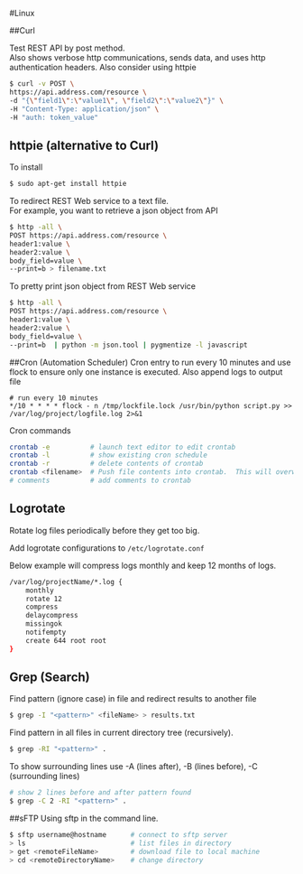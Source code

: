 #Linux

##Curl

Test REST API by post method.  
Also shows verbose http communications, sends data, and uses http authentication headers.
Also consider using httpie
```bash
$ curl -v POST \
https://api.address.com/resource \
-d "{\"field1\":\"value1\", \"field2\":\"value2\"}" \
-H "Content-Type: application/json" \
-H "auth: token_value"
```

## httpie (alternative to Curl)
To install
```sh
$ sudo apt-get install httpie
```
To redirect REST Web service to a text file.   
For example, you want to retrieve a json object from API
```sh
$ http -all \
POST https://api.address.com/resource \ 
header1:value \
header2:value \
body_field=value \
--print=b > filename.txt
```

To pretty print json object from REST Web service
```sh
$ http -all \
POST https://api.address.com/resource \ 
header1:value \
header2:value \
body_field=value \
--print=b  | python -m json.tool | pygmentize -l javascript 
```


##Cron (Automation Scheduler)
Cron entry to run every 10 minutes and use flock to ensure only one instance is executed.  Also append logs to output file 
```{r, engine='bash', count_lines}
# run every 10 minutes
*/10 * * * * flock - n /tmp/lockfile.lock /usr/bin/python script.py >> /var/log/project/logfile.log 2>&1
```
Cron commands
```bash
crontab -e          # launch text editor to edit crontab
crontab -l          # show existing cron schedule
crontab -r          # delete contents of crontab
crontab <filename>  # Push file contents into crontab.  This will overwrite everything in crontab
# comments          # add comments to crontab
```

## Logrotate
Rotate log files periodically before they get too big.

Add logrotate configurations to `/etc/logrotate.conf`

Below example will compress logs monthly and keep 12 months of logs.
```sh
/var/log/projectName/*.log {
	monthly
	rotate 12
	compress
	delaycompress
	missingok
	notifempty
	create 644 root root
}
```

## Grep (Search)
Find pattern (ignore case) in file and redirect results to another file
```bash
$ grep -I "<pattern>" <fileName> > results.txt
```
Find pattern in all files in current directory tree (recursively).
```bash
$ grep -RI "<pattern>" .
```
To show surrounding lines use -A (lines after), -B (lines before), -C (surrounding lines)
``` bash
# show 2 lines before and after pattern found
$ grep -C 2 -RI "<pattern>" .
```

##sFTP
Using sftp in the command line.  
```sh
$ sftp username@hostname      # connect to sftp server
> ls                          # list files in directory
> get <remoteFileName>        # download file to local machine
> cd <remoteDirectoryName>    # change directory
```
